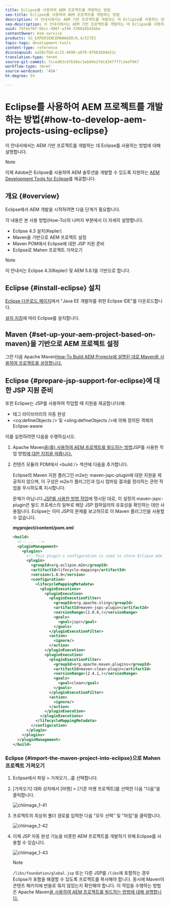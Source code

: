 ```yaml
---
title: Eclipse를 사용하여 AEM 프로젝트를 개발하는 방법
seo-title: Eclipse를 사용하여 AEM 프로젝트를 개발하는 방법
description: 이 안내서에서는 AEM 기반 프로젝트를 개발하는 데 Eclipse를 사용하는 방법에 대해 설명합니다
seo-description: 이 안내서에서는 AEM 기반 프로젝트를 개발하는 데 Eclipse를 사용하는 방법에 대해 설명합니다
uuid: 79fee76f-6bcc-498f-af46-530816b41bbe
contentOwner: msm-service
products: SG_EXPERIENCEMANAGER/6.4/SITES
topic-tags: development-tools
content-type: reference
discoiquuid: aa58cfb8-ec15-4698-a8f0-97683b0de51c
translation-type: tm+mt
source-git-commit: 7cced63c97b36ec3ab69e2fdcd347fffc3edf947
workflow-type: tm+mt
source-wordcount: '454'
ht-degree: 5%

---
```



# Eclipse를 사용하여 AEM 프로젝트를 개발하는 방법{#how-to-develop-aem-projects-using-eclipse}

이 안내서에서는 AEM 기반 프로젝트를 개발하는 데 Eclipse를 사용하는 방법에 대해 설명합니다.

>[!NOTE]
>
>이제 Adobe은 Eclipse를 사용하여 AEM 솔루션을 개발할 수 있도록 지원하는 [AEM Development Tools for Eclipse](/help/sites-developing/aem-eclipse.md)를 제공합니다.

## 개요 {#overview}

Eclipse에서 AEM 개발을 시작하려면 다음 단계가 필요합니다.

각 내용은 본 사용 방법(How-To)의 나머지 부분에서 더 자세히 설명합니다.

* Eclipse 4.3 설치(Kepler)
* Maven을 기반으로 AEM 프로젝트 설정
* Maven POM에서 Eclipse에 대한 JSP 지원 준비
* Eclipse로 Mahen 프로젝트 가져오기

>[!NOTE]
>
>이 안내서는 Eclipse 4.3(Kepler) 및 AEM 5.6.1을 기반으로 합니다.

## Eclipse {#install-eclipse} 설치

[Eclipse 다운로드 페이지](https://www.eclipse.org/downloads/)에서 &quot;Java EE 개발자를 위한 Eclipse IDE&quot;를 다운로드합니다.

[설치 지침](https://wiki.eclipse.org/Eclipse/Installation)에 따라 Eclipse를 설치합니다.

## Maven {#set-up-your-aem-project-based-on-maven}을 기반으로 AEM 프로젝트 설정

그런 다음 Apache Maven[How-To Build AEM Projects에 설명된 대로 Maven을 사용하여 프로젝트를 설정합니다.](/help/sites-developing/ht-projects-maven.md)

## Eclipse {#prepare-jsp-support-for-eclipse}에 대한 JSP 지원 준비

또한 Eclipse는 JSP를 사용하여 작업할 때 지원을 제공합니다(예:

* 태그 라이브러리의 자동 완성
* &lt;cq:defineObjects /> 및 &lt;sling:defineObjects />에 의해 정의된 객체의 Eclipse-aware

이를 실현하려면 다음을 수행하십시오.

1. Apache Maven[을(를) 사용하여 AEM 프로젝트를 빌드하는 방법](/help/sites-developing/ht-projects-maven.md#how-to-work-with-jsps)JSP를 사용한 작업 방법[에 대한 지침을 따릅니다.](/help/sites-developing/ht-projects-maven.md)
1. 컨텐츠 모듈의 POM에서 &lt;build /> 섹션에 다음을 추가합니다.

   Eclipse의 Maven 지원 플러그인 m2e는 maven-jspc-plugin에 대한 지원을 제공하지 않으며, 이 구성은 m2e가 플러그인과 임시 컴파일 결과를 정리하는 관련 작업을 무시하도록 지시합니다.

   문제가 아닙니다.[JSP를 사용한 방법 작업](/help/sites-developing/ht-projects-maven.md#how-to-work-with-jsps)에 명시된 대로, 이 설정의 maven-jspc-plugin은 빌드 프로세스의 일부로 해당 JSP 컴파일러의 유효성을 확인하는 데만 사용됩니다. Eclipse는 이미 JSP의 문제를 보고하므로 이 Maven 플러그인을 사용할 수 없습니다.

   **myproject/content/pom.xml**

   ```xml
   <build>
     <!-- ... -->
     <pluginManagement>
       <plugins>
         <!--This plugin's configuration is used to store Eclipse m2e settings only. It has no influence on the Maven build itself.-->
         <plugin>
           <groupId>org.eclipse.m2e</groupId>
           <artifactId>lifecycle-mapping</artifactId>
           <version>1.0.0</version>
           <configuration>
             <lifecycleMappingMetadata>
               <pluginExecutions>
                 <pluginExecution>
                   <pluginExecutionFilter>
                     <groupId>org.apache.sling</groupId>
                     <artifactId>maven-jspc-plugin</artifactId>
                     <versionRange>[2.0.6,)</versionRange>
                     <goals>
                       <goal>jspc</goal>
                     </goals>
                   </pluginExecutionFilter>
                   <action>
                     <ignore/>
                   </action>
                 </pluginExecution>
                 <pluginExecution>
                   <pluginExecutionFilter>
                     <groupId>org.apache.maven.plugins</groupId>
                     <artifactId>maven-clean-plugin</artifactId>
                     <versionRange>[2.4.1,)</versionRange>
                     <goals>
                       <goal>clean</goal>
                     </goals>
                   </pluginExecutionFilter>
                   <action>
                     <ignore/>
                   </action>
                 </pluginExecution>
               </pluginExecutions>
             </lifecycleMappingMetadata>
           </configuration>
         </plugin>
       </plugins>
     </pluginManagement>
   </build>
   ```

### Eclipse {#import-the-maven-project-into-eclipse}으로 Mahen 프로젝트 가져오기

1. Eclipse에서 파일 > 가져오기...를 선택합니다.
1. [가져오기] 대화 상자에서 [마웬] > [기존 마웬 프로젝트]를 선택한 다음 &quot;다음&quot;을 클릭합니다.

   ![chlimage_1-41](assets/chlimage_1-41.png)

1. 프로젝트의 최상위 폴더 경로를 입력한 다음 &quot;모두 선택&quot; 및 &quot;마침&quot;을 클릭합니다.

   ![chlimage_1-42](assets/chlimage_1-42.png)

1. 이제 JSP 자동 완성 기능을 비롯한 AEM 프로젝트를 개발하기 위해 Eclipse를 사용할 수 있습니다.

   ![chlimage_1-43](assets/chlimage_1-43.png)

   >[!NOTE]
   >
   >`/libs/foundation/global.jsp` 또는 다른 JSP를 `/libs`에 포함하는 경우 Eclipse가 포함을 해결할 수 있도록 프로젝트를 복사해야 합니다. 동시에 Maven이 콘텐츠 패키지에 번들로 묶지 않았는지 확인해야 합니다. 이 작업을 수행하는 방법은 Apache Maven[을 사용하여 AEM 프로젝트를 빌드하는 방법에 대해 설명합니다.](/help/sites-developing/ht-projects-maven.md)

